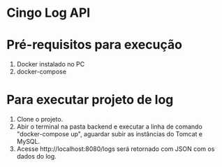 # Cingo Log API

# Pré-requisitos para execução
1. Docker instalado no PC
2. docker-compose
# Para executar projeto de log
1. Clone o projeto.
2. Abir o terminal na pasta backend e executar a linha de comando "docker-compose up",
aguardar subir as instâncias do Tomcat e MySQL.
3. Acesse http://localhost:8080/logs será retornado com JSON com os dados do log. 
